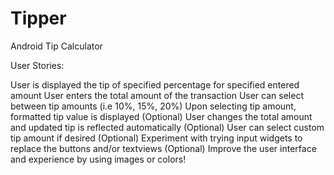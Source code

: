 Tipper
======

Android Tip Calculator

User Stories:

User is displayed the tip of specified percentage for specified entered amount
User enters the total amount of the transaction
User can select between tip amounts (i.e 10%, 15%, 20%)
Upon selecting tip amount, formatted tip value is displayed
(Optional) User changes the total amount and updated tip is reflected automatically
(Optional) User can select custom tip amount if desired
(Optional) Experiment with trying input widgets to replace the buttons and/or textviews
(Optional) Improve the user interface and experience by using images or colors!
